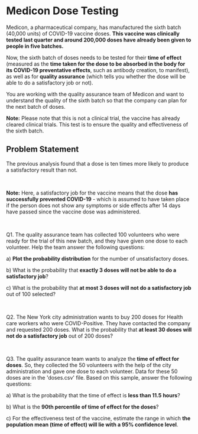# Medicon Dose Testing

Medicon, a pharmaceutical company, has manufactured the sixth batch (40,000 units) of COVID-19 vaccine doses. **This vaccine was clinically tested last quarter and around 200,000 doses have already been given to people in five batches.**

Now, the sixth batch of doses needs to be tested for their **time of effect** (measured as the **time taken for the dose to be absorbed in the body for its COVID-19 preventative effects**, such as antibody creation, to manifest), as well as for **quality assurance** (which tells you whether the dose will be able to do a satisfactory job or not).

You are working with the quality assurance team of Medicon and want to understand the quality of the sixth batch so that the company can plan for the next batch of doses. 

**Note:** Please note that this is not a clinical trial, the vaccine has already cleared clinical trials. This test is to ensure the quality and effectiveness of the sixth batch.


## **Problem Statement** 

The previous analysis found that a dose is ten times more likely to produce a satisfactory result than not.

<br>

**Note:** Here, a satisfactory job for the vaccine means that the dose **has successfully prevented COVID-19** - which is assumed to have taken place if the person does not show any symptoms or side effects after 14 days have passed since the vaccine dose was administered.


<br>

Q1. The quality assurance team has collected 100 volunteers who were ready for the trial of this new batch, and they have given one dose to each volunteer. Help the team answer the following questions:


a) **Plot the probability distribution** for the number of unsatisfactory doses.

b) What is the probability that **exactly 3 doses will not be able to do a satisfactory job**?

c) What is the probability that **at most 3 doses will not do a satisfactory job** out of 100 selected?


<br>

Q2. The New York city administration wants to buy 200 doses for Health care workers who were COVID-Positive. They have contacted the company and requested 200 doses. What is the probability that **at least 30 doses will not do a satisfactory job** out of 200 doses?

<br>

Q3. The quality assurance team wants to analyze the **time of effect for doses**. So, they collected the 50 volunteers with the help of the city administration and gave one dose to each volunteer. Data for these 50 doses are in the 'doses.csv' file. Based on this sample, answer the following questions:

a) What is the probability that the time of effect is **less than 11.5 hours**?

b) What is the **90th percentile of time of effect for the doses**?

c) For the effectiveness test of the vaccine, estimate the range in which **the population mean (time of effect) will lie with a 95% confidence level**.
